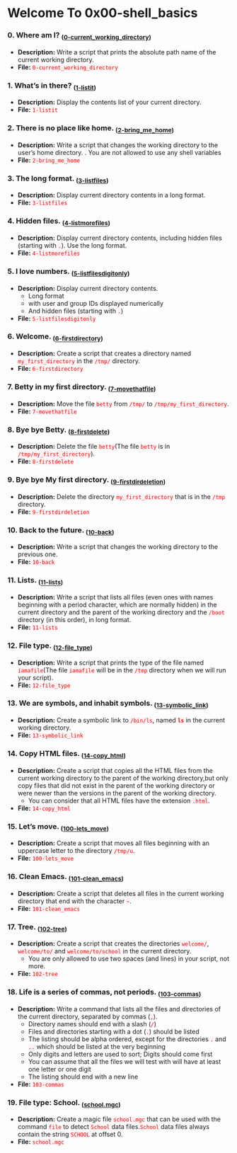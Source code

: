 # Welcome To 0x00-shell_basics

### 0. Where am I? <sub>([0-current_working_directory](0-current_working_directory))</sub>
- **Description:** Write a script that prints the absolute path name of the current working directory.
- **File:** <code style="background-color: #f9f2f4;"><span style="color:red;">0-current_working_directory</span></code>

### 1. What’s in there? <sub>([1-listit](1-listit))</sub>
- **Description:** Display the contents list of your current directory.
- **File:** <code style="background-color: #f9f2f4;"><span style="color:red;">1-listit</span></code>

### 2. There is no place like home. <sub>([2-bring_me_home](2-bring_me_home))</sub>
- **Description:** Write a script that changes the working directory to the user’s home directory.
               . You are not allowed to use any shell variables
- **File:** <code style="background-color: #f9f2f4;"><span style="color:red;">2-bring_me_home</span></code>

### 3. The long format. <sub>([3-listfiles](3-listfiles))</sub>
- **Description:** Display current directory contents in a long format.
- **File:** <code style="background-color: #f9f2f4;"><span style="color:red;">3-listfiles</span></code>

### 4. Hidden files. <sub>([4-listmorefiles](4-listmorefiles))</sub>
- **Description:** Display current directory contents, including hidden files (starting with <code style="background-color: #f9f2f4;"><span style="color:red;">.</span></code>). Use the long format.
- **File:** <code style="background-color: #f9f2f4;"><span style="color:red;">4-listmorefiles</span></code>

### 5. I love numbers. <sub>([5-listfilesdigitonly](5-listfilesdigitonly))</sub>
- **Description:** Display current directory contents.
    -  Long format
    -  with user and group IDs displayed numerically
    -  And hidden files (starting with <code style="background-color: #f9f2f4;"><span style="color:red;">.</span></code>)
- **File:** <code style="background-color: #f9f2f4;"><span style="color:red;">5-listfilesdigitonly</span></code>

### 6. Welcome. <sub>([6-firstdirectory](6-firstdirectory))</sub>
- **Description:** Create a script that creates a directory named <code style="background-color: #f9f2f4;"><span style="color:red;">my_first_directory</span></code> in the <code style="background-color: #f9f2f4;"><span style="color:red;">/tmp/</span></code> directory.
- **File:** <code style="background-color: #f9f2f4;"><span style="color:red;">6-firstdirectory</span></code>

### 7. Betty in my first directory. <sub>([7-movethatfile](7-movethatfile))</sub>
- **Description:** Move the file <code style="background-color: #f9f2f4;"><span style="color:red;">betty</span></code> from <code style="background-color: #f9f2f4;"><span style="color:red;">/tmp/</span></code> to <code style="background-color: #f9f2f4;"><span style="color:red;">/tmp/my_first_directory</span></code>.
- **File:** <code style="background-color: #f9f2f4;"><span style="color:red;">7-movethatfile</span></code>

### 8. Bye bye Betty. <sub>([8-firstdelete](8-firstdelete))</sub>
- **Description:** Delete the file <code style="background-color: #f9f2f4;"><span style="color:red;">betty</span></code>(The file <code style="background-color: #f9f2f4;"><span style="color:red;">betty</span></code> is in <code style="background-color: #f9f2f4;"><span style="color:red;">/tmp/my_first_directory</span></code>).
- **File:** <code style="background-color: #f9f2f4;"><span style="color:red;">8-firstdelete</span></code>

### 9. Bye bye My first directory. <sub>([9-firstdirdeletion](9-firstdirdeletion))</sub>
- **Description:** Delete the directory <code style="background-color: #f9f2f4;"><span style="color:red;">my_first_directory</span></code> that is in the <code style="background-color: #f9f2f4;"><span style="color:red;">/tmp</span></code> directory.
- **File:** <code style="background-color: #f9f2f4;"><span style="color:red;">9-firstdirdeletion</span></code>

### 10. Back to the future. <sub>([10-back](10-back))</sub>
- **Description:** Write a script that changes the working directory to the previous one.
- **File:** <code style="background-color: #f9f2f4;"><span style="color:red;">10-back</span></code>

### 11. Lists. <sub>([11-lists](11-lists))</sub>
- **Description:** Write a script that lists all files (even ones with names beginning with a period character, which are normally hidden) in the current directory and the parent of the working directory and the <code style="background-color: #f9f2f4;"><span style="color:red;">/boot</span></code> directory (in this order), in long format.
- **File:** <code style="background-color: #f9f2f4;"><span style="color:red;">11-lists</span></code>

### 12. File type. <sub>([12-file_type](12-file_type))</sub>
- **Description:** Write a script that prints the type of the file named <code style="background-color: #f9f2f4;"><span style="color:red;">iamafile</span></code>(The file <code style="background-color: #f9f2f4;"><span style="color:red;">iamafile</span></code> will be in the <code style="background-color: #f9f2f4;"><span style="color:red;">/tmp</span></code> directory when we will run your script).
- **File:** <code style="background-color: #f9f2f4;"><span style="color:red;">12-file_type</span></code>

### 13. We are symbols, and inhabit symbols. <sub>([13-symbolic_link](13-symbolic_link))</sub>
- **Description:** Create a symbolic link to <code style="background-color: #f9f2f4;"><span style="color:red;">/bin/ls</span></code>, named <code style="background-color: #f9f2f4;"><span style="color:red;">__ls__</span></code> in the current working directory.
- **File:** <code style="background-color: #f9f2f4;"><span style="color:red;">13-symbolic_link</span></code>

### 14. Copy HTML files. <sub>([14-copy_html](14-copy_html))</sub>
- **Description:** Create a script that copies all the HTML files from the current working directory to the parent of the working directory,but only copy files that did not exist in the parent of the working directory or were newer than the versions in the parent of the working directory.
    - You can consider that all HTML files have the extension <code style="background-color: #f9f2f4;"><span style="color:red;">.html</span></code>.
- **File:** <code style="background-color: #f9f2f4;"><span style="color:red;">14-copy_html</span></code>

### 15. Let’s move. <sub>([100-lets_move](100-lets_move))</sub>
- **Description:** Create a script that moves all files beginning with an uppercase letter to the directory <code style="background-color: #f9f2f4;"><span style="color:red;">/tmp/u</span></code>.
- **File:** <code style="background-color: #f9f2f4;"><span style="color:red;">100-lets_move</span></code>

### 16. Clean Emacs. <sub>([101-clean_emacs](101-clean_emacs))</sub>
- **Description:** Create a script that deletes all files in the current working directory that end with the character <code style="background-color: #f9f2f4;"><span style="color:red;">~</span></code>.
- **File:** <code style="background-color: #f9f2f4;"><span style="color:red;">101-clean_emacs</span></code>

### 17. Tree. <sub>([102-tree](102-tree))</sub>
- **Description:** Create a script that creates the directories <code style="background-color: #f9f2f4;"><span style="color:red;">welcome/</span></code>, <code style="background-color: #f9f2f4;"><span style="color:red;">welcome/to/</span></code> and <code style="background-color: #f9f2f4;"><span style="color:red;">welcome/to/school</span></code> in the current directory.
    - You are only allowed to use two spaces (and lines) in your script, not more.
- **File:** <code style="background-color: #f9f2f4;"><span style="color:red;">102-tree</span></code>

### 18. Life is a series of commas, not periods. <sub>([103-commas](103-commas))</sub>
- **Description:** Write a command that lists all the files and directories of the current directory, separated by commas (<code style="background-color: #f9f2f4;"><span style="color:red;">,</span></code>).
    - Directory names should end with a slash (<code style="background-color: #f9f2f4;"><span style="color:red;">/</span></code>)
    - Files and directories starting with a dot (<code style="background-color: #f9f2f4;"><span style="color:red;">.</span></code>) should be listed
    - The listing should be alpha ordered, except for the directories <code style="background-color: #f9f2f4;"><span style="color:red;">.</span></code> and <code style="background-color: #f9f2f4;"><span style="color:red;">..</span></code> which should be listed at the very beginning
    - Only digits and letters are used to sort; Digits should come first
    - You can assume that all the files we will test with will have at least one letter or one digit
    - The listing should end with a new line
- **File:** <code style="background-color: #f9f2f4;"><span style="color:red;">103-commas</span></code>

### 19. File type: School. <sub>([school.mgc](school.mgc))</sub>
- **Description:** Create a magic file <code style="background-color: #f9f2f4;"><span style="color:red;">school.mgc</span></code> that can be used with the command <code style="background-color: #f9f2f4;"><span style="color:red;">file</span></code> to detect <code style="background-color: #f9f2f4;"><span style="color:red;">School</span></code> data files.<code style="background-color: #f9f2f4;"><span style="color:red;">School</span></code> data files always contain the string <code style="background-color: #f9f2f4;"><span style="color:red;">SCHOOL</span></code> at offset 0.
- **File:** <code style="background-color: #f9f2f4;"><span style="color:red;">school.mgc</span></code>


